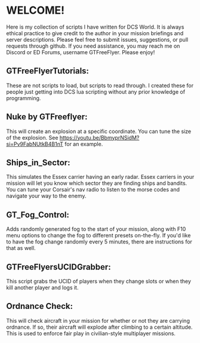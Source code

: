 # WELCOME!
Here is my collection of scripts I have written for DCS World.
It is always ethical practice to give credit to the author in your mission briefings and server descriptions.
Please feel free to submit issues, suggestions, or pull requests through github.
If you need assistance, you may reach me on Discord or ED Forums, username GTFreeFlyer.
Please enjoy!

## GTFreeFlyerTutorials:
These are not scripts to load, but scripts to read through.  I created these for people just getting into DCS lua scripting without any prior knowledge of programming.

## Nuke by GTFreeflyer:
This will create an explosion at a specific coordinate.  You can tune the size of the explosion.
See https://youtu.be/BbmyprNSidM?si=Pv9FabNUtkB4B1nT for an example.

## Ships_in_Sector:
This simulates the Essex carrier having an early radar.  Essex carriers in your mission will let you know which sector they are finding ships and bandits.  You can tune your Corsair's nav radio to listen to the morse codes and navigate your way to the enemy.

## GT_Fog_Control:
Adds randomly generated fog to the start of your mission, along with F10 menu options to change the fog to different presets on-the-fly.
If you'd like to have the fog change randomly every 5 minutes, there are instructions for that as well. 

## GTFreeFlyersUCIDGrabber:
This script grabs the UCID of players when they change slots or when they kill another player and logs it.

## Ordnance Check:
This will check aircraft in your mission for whether or not they are carrying ordnance.  If so, their aircraft will explode after climbing to a certain altitude.
This is used to enforce fair play in civilian-style multiplayer missions.

